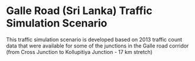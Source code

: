 ﻿# Galle Road (Sri Lanka) Traffic Simulation Scenario

 This traffic simulation scenario is developed based on 2013 traffic count data that were available for some of the junctions in the Galle road corridor (from Cross Junction to Kollupitiya Junction - 17 km stretch)
